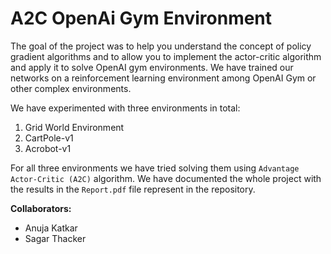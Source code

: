 # A2C OpenAi Gym Environment
The goal of the project was to help you understand the concept of policy gradient algorithms and to allow you to implement the actor-critic algorithm and apply it to solve OpenAI gym environments. We have trained our networks on a reinforcement learning environment among OpenAI Gym or other complex environments.

We have experimented with three environments in total:
1. Grid World Environment
2. CartPole-v1
3. Acrobot-v1

For all three environments we have tried solving them using `Advantage Actor-Critic (A2C)` algorithm. We have documented the whole project with the results in the `Report.pdf` file represent in the repository.

**Collaborators:**
- Anuja Katkar
- Sagar Thacker
